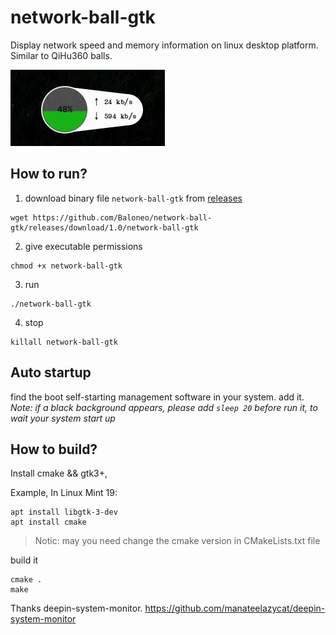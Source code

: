 # network-ball-gtk

Display network speed and memory information on linux desktop platform.
Similar to QiHu360 balls.

![net-ball-gtk](https://raw.githubusercontent.com/Baloneo/network-ball-gtk/master/net-ball-gtk2.gif)

## How to run?
1. download binary file `network-ball-gtk` from [releases](https://github.com/Baloneo/network-ball-gtk/releases)
```
wget https://github.com/Baloneo/network-ball-gtk/releases/download/1.0/network-ball-gtk
```
2. give executable permissions
```
chmod +x network-ball-gtk
```
3. run
```
./network-ball-gtk
```
4. stop
```
killall network-ball-gtk
```

## Auto startup
find the boot self-starting management software in your system. add it.
*Note: if a black background appears, please add `sleep 20` before run it, to wait your system start up*

## How to build?
Install cmake && gtk3+, 

Example, In Linux Mint 19:
```
apt install libgtk-3-dev
apt install cmake
```
> Notic: may you need change the cmake version in CMakeLists.txt file

build it
```
cmake .
make
```

Thanks deepin-system-monitor.
https://github.com/manateelazycat/deepin-system-monitor


